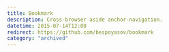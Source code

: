 ```yaml
---
title: Bookmark
description: Cross-browser aside anchor-navigation.
datetime: 2015-07-14T12:00
redirect: https://github.com/bespoyasov/bookmark
category: "archived"
---
```

